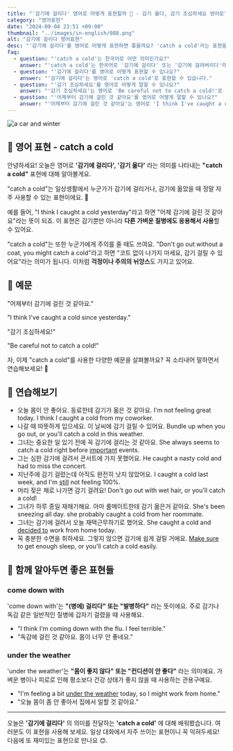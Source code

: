 ```yaml
---
title: "'감기에 걸리다' 영어로 어떻게 표현할까 🤒 - 감기 옮다, 감기 조심하세요 영어로"
category: "영어표현"
date: "2024-09-04 23:51 +09:00"
thumbnail: "../images/in-english/088.png"
alt: "감기에 걸리다 영어표현"
desc: "'감기에 걸리다'를 영어로 어떻게 표현하면 좋을까요? 'catch a cold'라는 표현을 배워봅시다. '어제부터 감기에 걸린 것 같아요', '감기 조심하세요!' 등을 영어로 표현하는 법을 알아볼게요. 다양한 예문을 통해서 연습하고 본인의 표현으로 만들어 보세요."
faq:
  - question: "'catch a cold'는 한국어로 어떤 의미인가요?"
    answer: "'catch a cold'는 한국어로 '감기에 걸리다' 또는 '감기에 걸려버리다'라는 의미입니다."
  - question: "'감기에 걸리다'를 영어로 어떻게 표현할 수 있나요?"
    answer: "'감기에 걸리다'는 영어로 'catch a cold'로 표현할 수 있습니다."
  - question: "'감기 조심하세요'를 영어로 어떻게 말할 수 있나요?"
    answer: "'감기 조심하세요'는 영어로 'Be careful not to catch a cold!'로 표현할 수 있습니다."
  - question: "'어제부터 감기에 걸린 것 같아요'를 영어로 어떻게 말할 수 있나요?"
    answer: "'어제부터 감기에 걸린 것 같아요'는 영어로 'I think I've caught a cold since yesterday.'로 표현할 수 있습니다."
---
```


![a car and winter](../images/in-english/088-1.avif)

## 🌟 영어 표현 - catch a cold

안녕하세요! 오늘은 영어로 **'감기에 걸리다', '감기 옮다'** 라는 의미를 나타내는 **"catch a cold"** 표현에 대해 알아볼게요.

"catch a cold"는 일상생활에서 누군가가 감기에 걸리거나, 감기에 옮았을 때 정말 자주 사용할 수 있는 표현이에요. 🤧

예를 들어, "I think I caught a cold yesterday"라고 하면 "어제 감기에 걸린 것 같아요"라는 뜻이 되죠. 이 표현은 감기뿐만 아니라 **다른 가벼운 질병에도 응용해서 사용**할 수 있어요.

"catch a cold"는 또한 누군가에게 주의를 줄 때도 쓰여요. "Don't go out without a coat, you might catch a cold"라고 하면 "코트 없이 나가지 마세요, 감기 걸릴 수 있어요"라는 의미가 됩니다. 이처럼 **걱정이나 주의의 뉘앙스**도 가지고 있어요.

## 📖 예문

"어제부터 감기에 걸린 것 같아요."

"I think I've caught a cold since yesterday."

"감기 조심하세요!"

"Be careful not to catch a cold!"

자, 이제 "catch a cold"를 사용한 다양한 예문을 살펴볼까요? 꼭 소리내어 말하면서 연습해보세요! 🚀

## 💬 연습해보기

<ul data-interactive-list>
  <li data-interactive-item>
    <span data-toggler>오늘 몸이 안 좋아요. 동료한테 감기가 옮은 것 같아요.</span>
    <span data-answer>I'm not feeling great today. I think I caught a cold from my coworker.</span>
  </li>
  <li data-interactive-item>
    <span data-toggler>나갈 때 따뜻하게 입으세요. 이 날씨에 감기 걸릴 수 있어요.</span>
    <span data-answer>Bundle up when you go out, or you'll catch a cold in this weather.</span>
  </li>
  <li data-interactive-item>
    <span data-toggler>그녀는 중요한 일 있기 전에 꼭 감기에 걸리는 것 같아요.</span>
    <span data-answer>She always seems to catch a cold right before <a href="/blog/in-english/318.important/">important</a> events.</span>
  </li>
  <li data-interactive-item>
    <span data-toggler>그는 심한 감기에 걸려서 콘서트에 가지 못했어요.</span>
    <span data-answer>He caught a nasty cold and had to miss the concert.</span>
  </li>
  <li data-interactive-item>
    <span data-toggler>지난주에 감기 걸렸는데 아직도 완전히 낫지 않았어요.</span>
    <span data-answer>I caught a cold last week, and I'm <a href="/blog/in-english/254.still/">still</a> not feeling 100%.</span>
  </li>
  <li data-interactive-item>
    <span data-toggler>머리 젖은 채로 나가면 감기 걸려요!</span>
    <span data-answer>Don't go out with wet hair, or you'll catch a cold!</span>
  </li>
  <li data-interactive-item>
    <span data-toggler>그녀가 하루 종일 재채기해요. 아마 룸메이트한테 감기 옮은거 같아요.</span>
    <span data-answer>She's been sneezing all day. she probably caught a cold from her roommate.</span>
  </li>
  <li data-interactive-item>
    <span data-toggler>그녀는 감기에 걸려서 오늘 재택근무하기로 했어요.</span>
    <span data-answer>She caught a cold and <a href="/blog/in-english/062.decide-to/">decided to</a> work from home today.</span>
  </li>
  <li data-interactive-item>
    <span data-toggler>꼭 충분한 수면을 취하세요. 그렇지 않으면 감기에 쉽게 걸릴 거에요.</span>
    <span data-answer><a href="/blog/in-english/232.make-sure/">Make sure</a> to get enough sleep, or you'll catch a cold easily.</span>
  </li>
</ul>

## 🤝 함께 알아두면 좋은 표현들

### come down with

'come down with'는 **"(병에) 걸리다" 또는 "발병하다"** 라는 뜻이에요. 주로 감기나 독감 같은 일반적인 질병에 갑자기 걸렸을 때 사용해요.

- "I think I'm coming down with the flu. I feel terrible."
- "독감에 걸린 것 같아요. 몸이 너무 안 좋네요."

### under the weather

'under the weather'는 **"몸이 좋지 않다" 또는 "컨디션이 안 좋다"** 라는 의미예요. 가벼운 병이나 피로로 인해 평소보다 건강 상태가 좋지 않을 때 사용하는 관용구예요.

- "I'm feeling a bit [under the weather](/blog/in-english/099.under-the-weather/) today, so I might work from home."
- "오늘 몸이 좀 안 좋아서 집에서 일할 것 같아요."

---

오늘은 **'감기에 걸리다'** 의 의미를 전달하는 **'catch a cold'** 에 대해 배워봤습니다. 여러분도 이 표현을 사용해 보세요. 일상 대화에서 자주 쓰이는 표현이니 꼭 익혀두세요! 다음에 또 재미있는 표현으로 만나요 😊.
